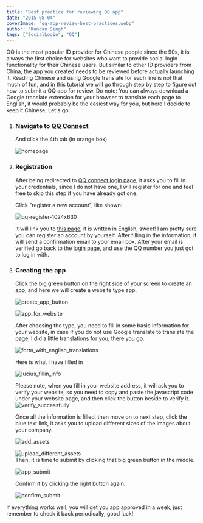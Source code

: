 ```yaml
---
title: "Best practice for reviewing QQ app"
date: "2015-08-04"
coverImage: "qq-app-review-best-practices.webp"
author: "Kundan Singh"
tags: ["SocialLogin", "QQ"]
---
```


QQ is the most popular ID provider for Chinese people since the 90s, it is always the first choice for websites who want to provide social login functionality for their Chinese users. But similar to other ID providers from China, the app you created needs to be reviewed before actually launching it. Reading Chinese and using Google translate for each line is not that much of fun, and in this tutorial we will go through step by step to figure out how to submit a QQ app for review. Do note: You can always download a Google translate extension for your browser to translate each page to English, it would probably be the easiest way for you, but here I decide to keep it Chinese, Let's go.

1. ### Navigate to [QQ Connect](http://connect.qq.com/)
    
    And click the 4th tab (in orange box)  

    ![homepage](Homepage.webp)
    

2. ### Registration
    
    After being redirected to [QQ connect login page](http://connect.qq.com/manage/login), it asks you to fill in your credentials, since I do not have one, I will register for one and feel free to skip this step if you have already got one.
    
    Click "register a new account", like shown:
    
    ![qq-register-1024x630](qq-register-1024x630.webp)
    
    It will link you to [this page](http://zc.qq.com/en/index.html?from=pt), it is written in English, sweet! I am pretty sure you can register an account by yourself. After filling in the information, it will send a confirmation email to your email box. After your email is verified go back to the [login page](http://connect.qq.com/manage/login), and use the QQ number you just got to log in with.
    

3. ### Creating the app
    
    Click the big green button on the right side of your screen to create an app, and here we will create a website type app.
    
    ![create_app_button](create_app_button.webp)
    
    ![app_for_website](app_for_website.webp)
    
    After choosing the type, you need to fill in some basic information for your website, in case if you do not use Google translate to translate the page, I did a little translations for you, there you go.
    
    ![form_with_english_translations](form_with_english_translations.webp)
    
    Here is what I have filled in  

    ![lucius_fillin_info](lucius_fillin_info.webp)
    
    Please note, when you fill in your website address, it will ask you to verify your website, so you need to copy and paste the javascript code under your website page, and then click the button beside to verify it.  
    ![verify_successfully](verify_successfully.webp)
    
    Once all the information is filled, then move on to next step, click the blue text link, it asks you to upload different sizes of the images about your company.
    
    ![add_assets](add_assets.webp)
    
    ![upload_different_assets](upload_different_assets.webp)  
    Then, it is time to submit by clicking that big green button in the middle.
    
    ![app_submit](app_submit.webp)
    
    Confirm it by clicking the right button again.
    
    ![confirm_submit](confirm_submit.webp)
    

If everything works well, you will get you app approved in a week, just remember to check it back periodically, good luck!
